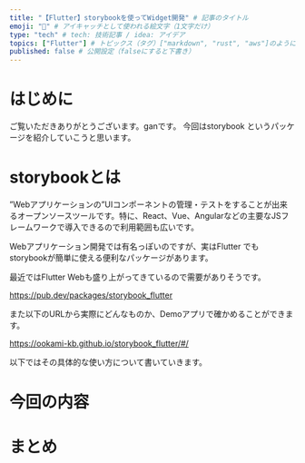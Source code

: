 ```yaml
---
title: "【Flutter】storybookを使ってWidget開発" # 記事のタイトル
emoji: "👶" # アイキャッチとして使われる絵文字（1文字だけ）
type: "tech" # tech: 技術記事 / idea: アイデア
topics: ["Flutter"] # トピックス（タグ）["markdown", "rust", "aws"]のように指定する
published: false # 公開設定（falseにすると下書き）
---
```


# はじめに
ご覧いただきありがとうございます。ganです。
今回はstorybook というパッケージを紹介していこうと思います。

# storybookとは

”Webアプリケーションの”UIコンポーネントの管理・テストをすることが出来るオープンソースツールです。特に、React、Vue、Angularなどの主要なJSフレームワークで導入できるので利用範囲も広いです。

Webアプリケーション開発では有名っぽいのですが、実はFlutter でもstorybookが簡単に使える便利なパッケージがあります。

最近ではFlutter Webも盛り上がってきているので需要がありそうです。

https://pub.dev/packages/storybook_flutter

また以下のURLから実際にどんなものか、Demoアプリで確かめることができます。

https://ookami-kb.github.io/storybook_flutter/#/

以下ではその具体的な使い方について書いていきます。


# 今回の内容

# まとめ